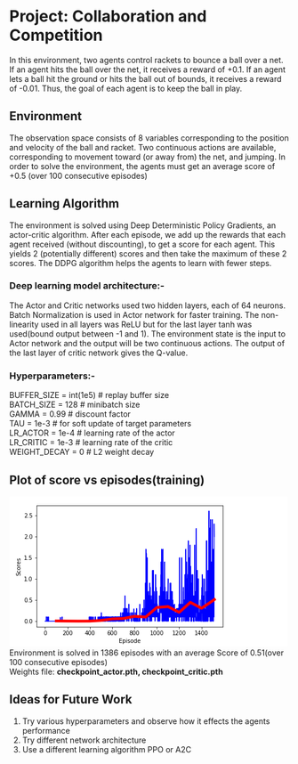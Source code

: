 # Project: Collaboration and Competition

In this environment, two agents control rackets to bounce a ball over a net. If an agent hits the ball over the net, 
it receives a reward of +0.1. If an agent lets a ball hit the ground or hits the ball out of bounds, 
it receives a reward of -0.01. Thus, the goal of each agent is to keep the ball in play.

## Environment 

The observation space consists of 8 variables corresponding to the position and velocity of the ball and racket. 
Two continuous actions are available, corresponding to movement toward (or away from) the net, and jumping. 
In order to solve the environment, the agents must get an average score of +0.5 (over 100 consecutive episodes)

## Learning Algorithm

The environment is solved using Deep Deterministic Policy Gradients, an actor-critic algorithm. After each episode, 
we add up the rewards that each agent received (without discounting), to get a score for each agent. 
This yields 2 (potentially different) scores and then take the maximum of these 2 scores.
The DDPG algorithm helps the agents to learn with fewer steps. 

### Deep learning model architecture:-<br>

The Actor and Critic networks used two hidden layers, each of 64 neurons. 
Batch Normalization is used in Actor network for faster training. 
The non-linearity used in all layers was ReLU but for the last layer tanh was used(bound output between -1 and 1). 
The environment state is the input to Actor network and the output will be two continuous actions.
The output of the last layer of critic network gives the Q-value.

### Hyperparameters:-
BUFFER_SIZE = int(1e5)  # replay buffer size   <br>
BATCH_SIZE = 128        # minibatch size       <br> 
GAMMA = 0.99            # discount factor      <br>
TAU = 1e-3              # for soft update of target parameters <br>
LR_ACTOR = 1e-4         # learning rate of the actor           <br>
LR_CRITIC = 1e-3        # learning rate of the critic          <br>
WEIGHT_DECAY = 0        # L2 weight decay                      <br>

 
## Plot of score vs episodes(training)
![](/images/tennis_score.png)
<br>
Environment is solved in 1386 episodes with an average Score of 0.51(over 100 consecutive episodes)<br>
Weights file: **checkpoint_actor.pth, checkpoint_critic.pth**

## Ideas for Future Work

1) Try various hyperparameters and observe how it effects the agents performance
2) Try different network architecture
3) Use a different learning algorithm PPO or A2C

